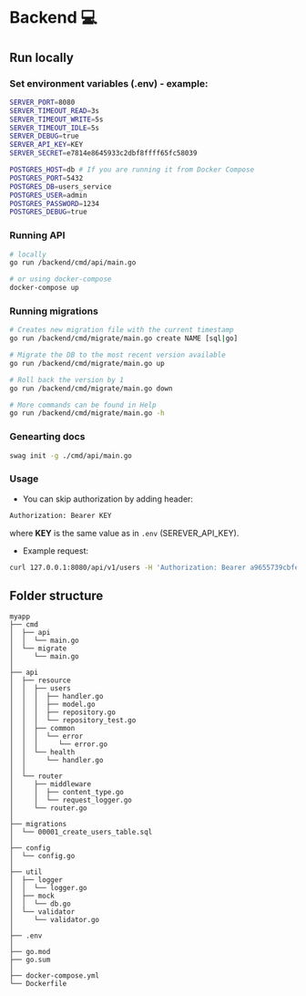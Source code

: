 # Backend 💻

## Run locally

### Set environment variables (.env) - example:
```bash
SERVER_PORT=8080
SERVER_TIMEOUT_READ=3s
SERVER_TIMEOUT_WRITE=5s
SERVER_TIMEOUT_IDLE=5s
SERVER_DEBUG=true
SERVER_API_KEY=KEY
SERVER_SECRET=e7814e8645933c2dbf8ffff65fc58039

POSTGRES_HOST=db # If you are running it from Docker Compose 
POSTGRES_PORT=5432
POSTGRES_DB=users_service
POSTGRES_USER=admin
POSTGRES_PASSWORD=1234
POSTGRES_DEBUG=true
```

### Running API

```bash
# locally
go run /backend/cmd/api/main.go

# or using docker-compose
docker-compose up
```

### Running migrations

```bash
# Creates new migration file with the current timestamp
go run /backend/cmd/migrate/main.go create NAME [sql|go] 

# Migrate the DB to the most recent version available
go run /backend/cmd/migrate/main.go up

# Roll back the version by 1
go run /backend/cmd/migrate/main.go down

# More commands can be found in Help
go run /backend/cmd/migrate/main.go -h
```

### Genearting docs

```bash
swag init -g ./cmd/api/main.go
```

### Usage

- You can skip authorization by adding header:
```bash
Authorization: Bearer KEY
```
where **KEY** is the same value as in `.env` (SEREVER_API_KEY).

- Example request:
```bash
curl 127.0.0.1:8080/api/v1/users -H 'Authorization: Bearer a9655739cbfed565b6b86dfb4d2a63df'
```

## Folder structure
```shell
myapp
├── cmd
│  ├── api
│  │  └── main.go
│  └── migrate
│     └── main.go
│
├── api
│  ├── resource
│  │  ├── users
│  │  │  ├── handler.go
│  │  │  ├── model.go
│  │  │  ├── repository.go
│  │  │  └── repository_test.go
│  │  ├── common
│  │  │  └── error
│  │  │     └── error.go
│  │  └── health
│  │     └── handler.go
│  │
│  └── router
│     ├── middleware
│     │  ├── content_type.go
│     │  └── request_logger.go
│     └── router.go
│
├── migrations
│  └── 00001_create_users_table.sql
│
├── config
│  └── config.go
│
├── util
│  ├── logger
│  │  └── logger.go
│  ├── mock
│  │  └── db.go
│  └── validator
│     └── validator.go
│
├── .env
│
├── go.mod
├── go.sum
│
├── docker-compose.yml
└── Dockerfile
```
